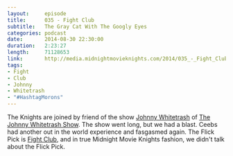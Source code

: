 ```yaml
---
layout:     episode
title:      035 - Fight Club
subtitle:   The Gray Cat With The Googly Eyes
categories: podcast
date:       2014-08-30 22:30:00
duration:   2:23:27
length:     71128653
link:       http://media.midnightmovieknights.com/2014/035_-_Fight_Club.m4a
tags:
- Fight
- Club
- Johnny
- Whitetrash
- "#HashtagMorons"
---
```

The Knights are joined by friend of the show [Johnny Whitetrash](https://twitter.com/TeamWhitetrash) of [The Johnny Whitetrash Show](https://johnnywhitetrash.com). The show went long, but we had a blast. Ceebs had another out in the world experience and fasgasmed again. The Flick Pick is [Fight Club](http://imdb.com/title/tt0137523), and in true Midnight Movie Knights fashion, we didn't talk about the Flick Pick.
